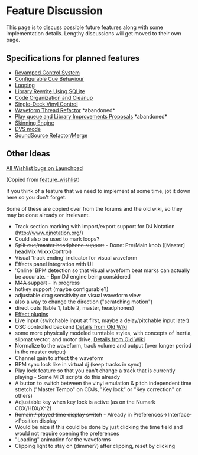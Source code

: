 # Feature Discussion

This page is to discuss possible future features along with some
implementation details. Lengthy discussions will get moved to their own
page.

## Specifications for planned features

  - [Revamped Control System](Revamped%20Control%20System)
  - [Configurable Cue Behaviour](Configurable%20Cue%20Behaviour)
  - [Looping](Looping)
  - [Library Rewrite Using SQLite](Library%20Rewrite%20Using%20SQLite)
  - [Code Organization and Cleanup](Code%20Organization%20and%20Cleanup)
  - [Single-Deck Vinyl Control](Single-Deck%20Vinyl%20Control)
  - [Waveform Thread Refactor](Waveform%20Thread%20Refactor)
    \*abandoned\*
  - [Play queue and Library Improvements
    Proposals](playqueue_and_library_improvements_proposals)
    \*abandoned\*
  - [Skinning Engine](Skinning%20Engine)
  - [DVS mode](DVS%20mode)
  - [SoundSource Refactor/Merge](SoundSource%20Refactor/Merge)

## Other Ideas

[All Wishlist bugs on
Launchpad](https://bugs.launchpad.net/mixxx/+bugs?field.searchtext=&orderby=-importance&search=Search&field.importance:list=WISHLIST&assignee_option=any&field.assignee=&field.bug_reporter=&field.bug_supervisor=&field.bug_commenter=&field.subscriber=&field.omit_dupes.used=&field.omit_dupes=on&field.has_patch.used=&field.has_cve.used=&field.tag=&field.tags_combinator=ANY)

(Copied from [feature\_wishlist](feature_wishlist))

If you think of a feature that we need to implement at some time, jot it
down here so you don't forget.

Some of these are copied over from the forums and the old wiki, so they
may be done already or irrelevant.

  - Track section marking with import/export support for DJ Notation
    (<http://www.djnotation.org/>)
  - Could also be used to mark loops?
  - ~~Split cue/master headphone support~~ - Done: Pre/Main knob
    (\[Master\] headMix MixxxControl)
  - Visual 'track ending' indicator for visual waveform
  - Effects panel integration with UI
  - 'Online' BPM detection so that visual waveform beat marks can
    actually be accurate. - BpmDJ engine being considered
  - ~~M4A support~~ - In progress
  - hotkey support (maybe configurable?)
  - adjustable drag sensitivity on visual waveform view
  - also a way to change the direction ("scratching motion")
  - direct outs (table 1, table 2, master, headphones)
  - [Effect plugins](PluginIdeas)
  - Live input (switchable input at first, maybe a delay/pitchable input
    later)
  - OSC controlled backend [Details from Old
    Wiki](http://mixxx.sourceforge.net/wiki/index.php/OSC_Backend)
  - some more physically modeled turntable styles, with concepts of
    inertia, slipmat vector, and motor drive. [Details from Old
    Wiki](http://mixxx.sourceforge.net/wiki/index.php/Deck_Remodeling)
  - Normalize to the waveform, track volume and output (over longer
    period in the master output)
  - Channel gain to affect the waveform
  - BPM sync lock like in virtual dj (keep tracks in sync)
  - Play lock feature so that you can't change a track that is currently
    playing - Some MIDI scripts do this already
  - A button to switch between the vinyl emulation & pitch independent
    time stretch ("Master Tempo" on CDJs, "Key lock" or "Key correction"
    on others)
  - Adjustable key when key lock is active (as on the Numark
    CDX/HDX/X^2)
  - ~~Remain / played time display switch~~ - Already in
    Preferences-\>Interface-\>Position display
  - Would be nice if this could be done by just clicking the time field
    and would not require opening the preferences
  - "Loading" animation for the waveforms
  - Clipping light to stay on (dimmer?) after clipping, reset by
    clicking
